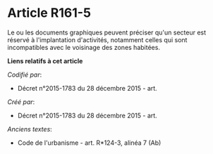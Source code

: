 # Article R161-5

Le ou les documents graphiques peuvent préciser qu'un secteur est réservé à l'implantation d'activités, notamment celles qui
sont incompatibles avec le voisinage des zones habitées.

**Liens relatifs à cet article**

_Codifié par_:

  - Décret n°2015-1783 du 28 décembre 2015 - art.

_Créé par_:

  - Décret n°2015-1783 du 28 décembre 2015 - art.

_Anciens textes_:

  - Code de l'urbanisme - art. R*124-3, alinéa 7 (Ab)
